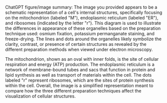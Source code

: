 ChatGPT figure/image summary: The image you provided appears to be a schematic representation of a cell's internal structures, specifically focusing on the mitochondrion (labeled "M"), endoplasmic reticulum (labeled "ER"), and ribosomes (indicated by the letter "r"). This diagram is used to illustrate the differences in appearance of these organelles based on the preparation technique used: osmium fixation, potassium permanganate staining, and freeze-drying. The lines and dots around the organelles likely symbolize the clarity, contrast, or presence of certain structures as revealed by the different preparation methods when viewed under electron microscopy.

The mitochondrion, shown as an oval with inner folds, is the site of cellular respiration and energy (ATP) production. The endoplasmic reticulum is a network of membrane-bound tubes and sacs that function in protein and lipid synthesis as well as transport of materials within the cell. The dots labeled "r" represent ribosomes, which are the sites of protein synthesis within the cell. Overall, the image is a simplified representation meant to compare how the three different preparation techniques affect the visualization of cellular structures.